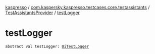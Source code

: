 [kaspresso](../../index.md) / [com.kaspersky.kaspresso.testcases.core.testassistants](../index.md) / [TestAssistantsProvider](index.md) / [testLogger](./test-logger.md)

# testLogger

`abstract val testLogger: `[`UiTestLogger`](../../com.kaspersky.kaspresso.logger/-ui-test-logger.md)